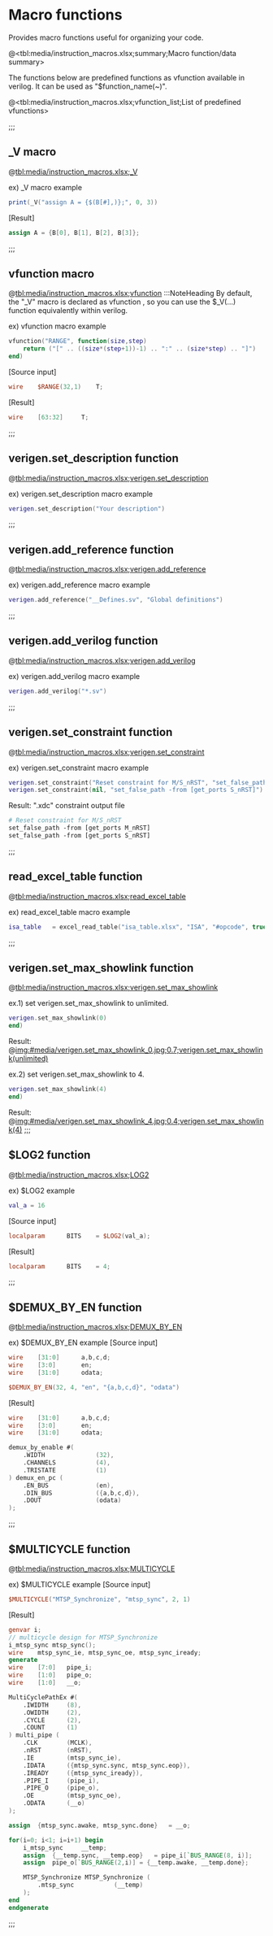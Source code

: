 # Macro functions

Provides macro functions useful for organizing your code.

@<tbl:media/instruction_macros.xlsx;summary;Macro function/data summary>

 
The functions below are predefined functions as vfunction available in verilog. It can be used as "$function_name(~)".

@<tbl:media/instruction_macros.xlsx;vfunction_list;List of predefined vfunctions>

;;;

## _V macro
@<tbl:media/instruction_macros.xlsx;_V>
 
ex) _V macro example
```lua
print(_V("assign A = {$(B[#],)};", 0, 3))
```
[Result]
```verilog
assign A = {B[0], B[1], B[2], B[3]};
```
;;;

## vfunction macro
@<tbl:media/instruction_macros.xlsx;vfunction>
:::NoteHeading
By default, the "_V" macro is declared as vfunction , so you can use the $_V(...) function equivalently within verilog.
 
ex) vfunction macro example
```lua
vfunction("RANGE", function(size,step)
	return ("[" .. ((size*(step+1))-1) .. ":" .. (size*step) .. "]")
end)
```
[Source input]
```verilog
wire	$RANGE(32,1)	T;
```

[Result]
```verilog
wire	[63:32]		T;
```
;;;

## verigen.set_description function
@<tbl:media/instruction_macros.xlsx;verigen.set_description>
 
ex) verigen.set_description macro example
```lua
verigen.set_description("Your description")
```
;;;

## verigen.add_reference function
@<tbl:media/instruction_macros.xlsx;verigen.add_reference>
 
ex) verigen.add_reference macro example
```lua
verigen.add_reference("__Defines.sv", "Global definitions")
```
;;;

## verigen.add_verilog function
@<tbl:media/instruction_macros.xlsx;verigen.add_verilog>
 
ex) verigen.add_verilog macro example
```lua
verigen.add_verilog("*.sv")
```
;;;

## verigen.set_constraint function
@<tbl:media/instruction_macros.xlsx;verigen.set_constraint>
 
ex) verigen.set_constraint macro example
```lua
verigen.set_constraint("Reset constraint for M/S_nRST", "set_false_path -from [get_ports M_nRST]")
verigen.set_constraint(nil, "set_false_path -from [get_ports S_nRST]")
```
 
Result: ".xdc" constraint output file
```perl
# Reset constraint for M/S_nRST
set_false_path -from [get_ports M_nRST]
set_false_path -from [get_ports S_nRST]
```
;;;

## read_excel_table function
@<tbl:media/instruction_macros.xlsx;read_excel_table>
 
ex) read_excel_table macro example
```lua
isa_table	= excel_read_table("isa_table.xlsx", "ISA", "#opcode", true, "A4")	-- read from sheet "ISA"'s "A4"
```
;;;

## verigen.set_max_showlink function
@<tbl:media/instruction_macros.xlsx;verigen.set_max_showlink>
 
ex.1) set verigen.set_max_showlink to unlimited.
```lua
verigen.set_max_showlink(0)
end)
```
 
Result:
@<img:#media/verigen.set_max_showlink_0.jpg;0.7;verigen.set_max_showlink(unlimited)>
 
ex.2) set verigen.set_max_showlink to 4.
```lua
verigen.set_max_showlink(4)
end)
```
Result:
@<img:#media/verigen.set_max_showlink_4.jpg;0.4;verigen.set_max_showlink(4)>
;;;

## $LOG2 function
@<tbl:media/instruction_macros.xlsx;LOG2>
 
ex) $LOG2 example
```lua
val_a = 16
```
[Source input]
```verilog
localparam		BITS	= $LOG2(val_a);
```

[Result]
```verilog
localparam		BITS	= 4;
```
;;;

## $DEMUX_BY_EN function
@<tbl:media/instruction_macros.xlsx;DEMUX_BY_EN>
 
ex) $DEMUX_BY_EN example
[Source input]
```verilog
wire	[31:0]		a,b,c,d;
wire	[3:0]		en;
wire	[31:0]		odata;

$DEMUX_BY_EN(32, 4, "en", "{a,b,c,d}", "odata")
```

[Result]
```verilog
wire	[31:0]		a,b,c,d;
wire	[3:0]		en;
wire	[31:0]		odata;

demux_by_enable #(
    .WIDTH              (32),
    .CHANNELS           (4),
    .TRISTATE           (1)
) demux_en_pc (
    .EN_BUS             (en),
    .DIN_BUS            ({a,b,c,d}),
    .DOUT               (odata)
);
```
;;;

## $MULTICYCLE function
@<tbl:media/instruction_macros.xlsx;MULTICYCLE>
 
ex) $MULTICYCLE example
[Source input]
```verilog
$MULTICYCLE("MTSP_Synchronize", "mtsp_sync", 2, 1)
```

[Result]
```verilog
genvar i;
// multicycle design for MTSP_Synchronize
i_mtsp_sync mtsp_sync();
wire    mtsp_sync_ie, mtsp_sync_oe, mtsp_sync_iready;
generate
wire    [7:0]   pipe_i;
wire    [1:0]   pipe_o;
wire    [1:0]   __o;

MultiCyclePathEx #(
    .IWIDTH     (8),
    .OWIDTH     (2),
    .CYCLE      (2),
    .COUNT      (1)
) multi_pipe (
    .CLK        (MCLK),
    .nRST       (nRST),
    .IE         (mtsp_sync_ie),
    .IDATA      ({mtsp_sync.sync, mtsp_sync.eop}),
    .IREADY     ({mtsp_sync_iready}),
    .PIPE_I     (pipe_i),
    .PIPE_O     (pipe_o),
    .OE         (mtsp_sync_oe),
    .ODATA      (__o)
);

assign  {mtsp_sync.awake, mtsp_sync.done}   = __o;

for(i=0; i<1; i=i+1) begin
    i_mtsp_sync     __temp;
    assign  {__temp.sync, __temp.eop}   = pipe_i[`BUS_RANGE(8, i)];
    assign  pipe_o[`BUS_RANGE(2,i)] = {__temp.awake, __temp.done};

    MTSP_Synchronize MTSP_Synchronize (
        .mtsp_sync           (__temp)
    );
end
endgenerate
```
;;;
